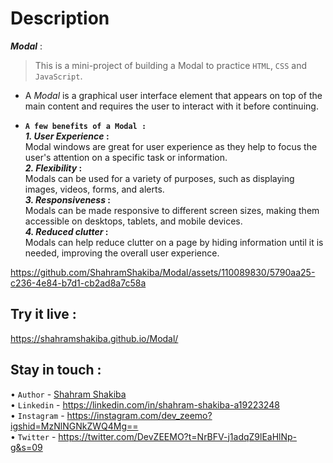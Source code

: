 # Description
**_Modal_** :<br/>
> This is a mini-project of building a Modal to practice `HTML`, `CSS` and `JavaScript`.  <br/>

- A _Modal_ is a graphical user interface element that appears on top of the main content and requires the user to interact with it before continuing. <br/>

 - **`A few benefits of a Modal :`**<br/>
 **_1. User Experience_ :**<br/>
Modal windows are great for user experience as they help to focus the user's attention on a specific task or information.<br/>
**_2. Flexibility_ :**<br/>
Modals can be used for a variety of purposes, such as displaying images, videos, forms, and alerts.<br/>
**_3. Responsiveness_ :**<br/>
Modals can be made responsive to different screen sizes, making them accessible on desktops, tablets, and mobile devices.<br/>
**_4. Reduced clutter_ :**<br/>
Modals can help reduce clutter on a page by hiding information until it is needed, improving the overall user experience.

https://github.com/ShahramShakiba/Modal/assets/110089830/5790aa25-c236-4e84-b7d1-cb2ad8a7c58a

 ## Try it live :
 https://shahramshakiba.github.io/Modal/
 
 ## Stay in touch :
 • ` Author ` - <a href="https://t.me/DevZEEMO">Shahram Shakiba</a> <br/>
 • ` Linkedin ` - https://linkedin.com/in/shahram-shakiba-a19223248 <br/>
 • ` Instagram ` - https://instagram.com/dev_zeemo?igshid=MzNlNGNkZWQ4Mg== <br/>
 • ` Twitter ` - https://twitter.com/DevZEEMO?t=NrBFV-j1adqZ9lEaHlNp-g&s=09
